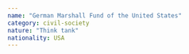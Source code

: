 ```yaml
---
name: "German Marshall Fund of the United States"
category: civil-society
nature: "Think tank"
nationality: USA
---
```

